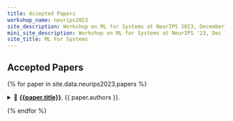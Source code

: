 ```yaml
---
title: Accepted Papers
workshop_name: neurips2023
site_description: Workshop on ML for Systems at NeurIPS 2023, December 16, New Orleans Convention Center, 9:00AM-5:00PM, Room 211-213
mini_site_description: Workshop on ML for Systems at NeurIPS '23, Dec 16, Room 211-213
site_title: ML For Systems
---
```

<div class="inner clearfix">
    <section class="main-content accepted_papers_section">
        <h2>Accepted Papers</h2>
{% for paper in site.data.neurips2023.papers %}
<p><details><summary>🔽 <a href="/assets/papers/neurips2023/paper{{paper.id}}.pdf"><b>{{paper.title}}</b></a>. {{ paper.authors }}.</summary>
  {{paper.abstract}}
</details></p>
{% endfor %}
</section>
</div>